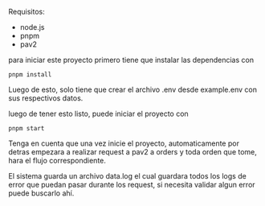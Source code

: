 Requisitos:

- node.js
- pnpm
- pav2

para iniciar este proyecto primero tiene que instalar las dependencias con

```
pnpm install
```

Luego de esto, solo tiene que crear el archivo .env desde example.env con sus respectivos datos.

luego de tener esto listo, puede iniciar el proyecto con

```
pnpm start
```

Tenga en cuenta que una vez inicie el proyecto, automaticamente por detras empezara a realizar request a pav2 a orders y toda orden que tome, hara el flujo correspondiente.

El sistema guarda un archivo data.log el cual guardara todos los logs de error que puedan pasar durante los request, si necesita validar algun error puede buscarlo ahí.
